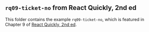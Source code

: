 ## `rq09-ticket-no` from React Quickly, 2nd ed

This folder contains the example `rq09-ticket-no`, which is featured in Chapter 9 of [React Quickly, 2nd ed](https://reactquickly.dev).
